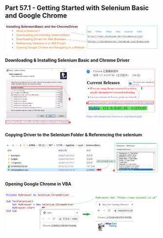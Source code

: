 ## Part 57.1 - Getting Started with Selenium Basic and Google Chrome

![inssb](../images/inssb.PNG)

#### Downloading & Installing Selenium Basic  and Chrome Driver

![seniumdriver](../images/seniumdriver.PNG)

#### Copying  Driver to the Selenium Folder & Referencing the selenium

![senref](../images/senref.PNG)

#### Opening Google Chrome in VBA

![opSene](../images/opSene.PNG)
